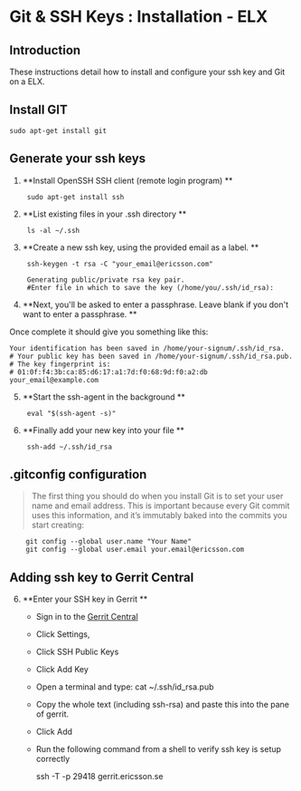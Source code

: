 # Git & SSH Keys : Installation - ELX

## Introduction

These instructions detail how to install and configure your ssh key and Git on a ELX.

## Install GIT
	
	sudo apt-get install git

## Generate your ssh keys

1. **Install OpenSSH SSH client (remote login program) **

        sudo apt-get install ssh

2. **List existing files in your .ssh directory  **

        ls -al ~/.ssh

3. **Create a new ssh key, using the provided email as a label. **
       
        ssh-keygen -t rsa -C "your_email@ericsson.com"
	
        Generating public/private rsa key pair.
        #Enter file in which to save the key (/home/you/.ssh/id_rsa):
	
4. **Next, you'll be asked to enter a passphrase. Leave blank if you don't want to enter a passphrase. **

Once complete it should give you something like this:

	Your identification has been saved in /home/your-signum/.ssh/id_rsa.
	# Your public key has been saved in /home/your-signum/.ssh/id_rsa.pub.
	# The key fingerprint is:
	# 01:0f:f4:3b:ca:85:d6:17:a1:7d:f0:68:9d:f0:a2:db your_email@example.com

5. **Start the ssh-agent in the background **

        eval "$(ssh-agent -s)"

6. **Finally add your new key into your file **

        ssh-add ~/.ssh/id_rsa

## .gitconfig configuration

>The first thing you should do when you install Git is to set your user name and email address. This is important because every Git commit uses this information, and it’s immutably baked into the commits you start creating:

        git config --global user.name "Your Name"
        git config --global user.email your.email@ericsson.com


## Adding ssh key to Gerrit Central

6. **Enter your SSH key in Gerrit **
	- Sign in to the [Gerrit Central](https://gerrit.ericsson.se/login/%23%2Fq%2Fstatus%3Aopen)
	- Click Settings,
	- Click SSH Public Keys
	- Click Add Key
	- Open a terminal and type: cat ~/.ssh/id_rsa.pub
	- Copy the whole text (including ssh-rsa) and paste this into the pane of gerrit.
	- Click Add
	- Run the following command from a shell to verify ssh key is setup correctly

        ssh -T -p 29418 gerrit.ericsson.se
	

